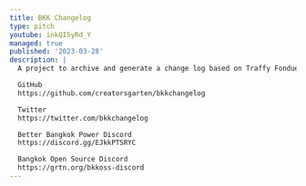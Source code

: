 ```yaml
---
title: BKK Changelog
type: pitch
youtube: inkQI5yRd_Y
managed: true
published: '2023-03-28'
description: |
  A project to archive and generate a change log based on Traffy Fondue data.

  GitHub
  https://github.com/creatorsgarten/bkkchangelog

  Twitter
  https://twitter.com/bkkchangelog

  Better Bangkok Power Discord
  https://discord.gg/EJkkPTSRYC

  Bangkok Open Source Discord
  https://grtn.org/bkkoss-discord
---
```

